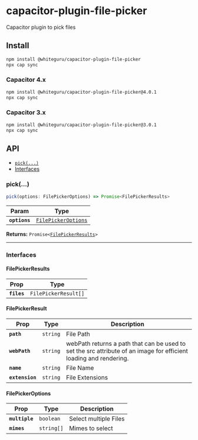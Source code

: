 # capacitor-plugin-file-picker

Capacitor plugin to pick files

## Install

```bash
npm install @whiteguru/capacitor-plugin-file-picker
npx cap sync
```

### Capacitor 4.x

```bash
npm install @whiteguru/capacitor-plugin-file-picker@4.0.1
npx cap sync
```

### Capacitor 3.x

```bash
npm install @whiteguru/capacitor-plugin-file-picker@3.0.1
npx cap sync
```

## API

<docgen-index>

- [`pick(...)`](#pick)
- [Interfaces](#interfaces)

</docgen-index>

<docgen-api>
<!--Update the source file JSDoc comments and rerun docgen to update the docs below-->

### pick(...)

```typescript
pick(options: FilePickerOptions) => Promise<FilePickerResults>
```

| Param         | Type                                                            |
| ------------- | --------------------------------------------------------------- |
| **`options`** | <code><a href="#filepickeroptions">FilePickerOptions</a></code> |

**Returns:** <code>Promise&lt;<a href="#filepickerresults">FilePickerResults</a>&gt;</code>

---

### Interfaces

#### FilePickerResults

| Prop        | Type                            |
| ----------- | ------------------------------- |
| **`files`** | <code>FilePickerResult[]</code> |

#### FilePickerResult

| Prop            | Type                | Description                                                                                                       |
| --------------- | ------------------- | ----------------------------------------------------------------------------------------------------------------- |
| **`path`**      | <code>string</code> | File Path                                                                                                         |
| **`webPath`**   | <code>string</code> | webPath returns a path that can be used to set the src attribute of an image for efficient loading and rendering. |
| **`name`**      | <code>string</code> | File Name                                                                                                         |
| **`extension`** | <code>string</code> | File Extensions                                                                                                   |

#### FilePickerOptions

| Prop           | Type                  | Description           |
| -------------- | --------------------- | --------------------- |
| **`multiple`** | <code>boolean</code>  | Select multiple Files |
| **`mimes`**    | <code>string[]</code> | Mimes to select       |

</docgen-api>
